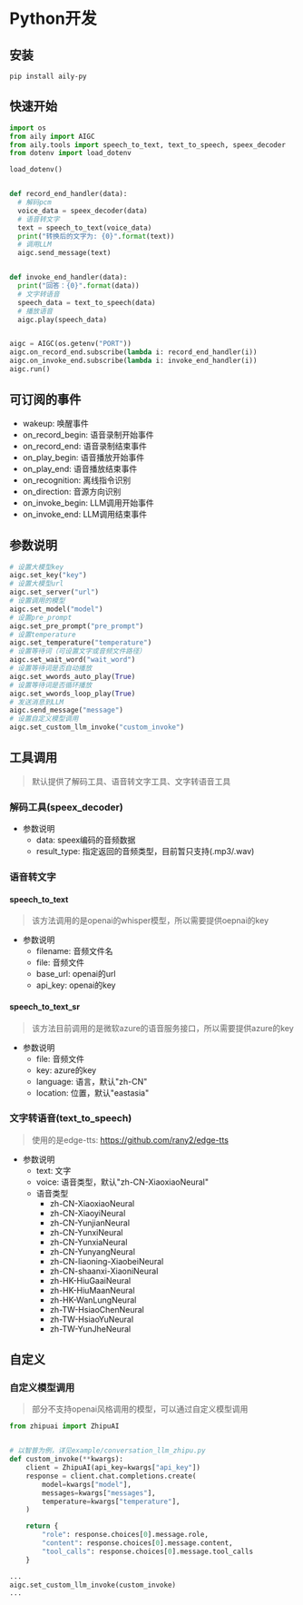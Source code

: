 # Python开发

## 安装

```
pip install aily-py
```

## 快速开始

```python
import os
from aily import AIGC
from aily.tools import speech_to_text, text_to_speech, speex_decoder
from dotenv import load_dotenv

load_dotenv()


def record_end_handler(data):
  # 解码pcm
  voice_data = speex_decoder(data)
  # 语音转文字
  text = speech_to_text(voice_data)
  print("转换后的文字为: {0}".format(text))
  # 调用LLM
  aigc.send_message(text)


def invoke_end_handler(data):
  print("回答：{0}".format(data))
  # 文字转语音
  speech_data = text_to_speech(data)
  # 播放语音
  aigc.play(speech_data)


aigc = AIGC(os.getenv("PORT"))
aigc.on_record_end.subscribe(lambda i: record_end_handler(i))
aigc.on_invoke_end.subscribe(lambda i: invoke_end_handler(i))
aigc.run()

```

## 可订阅的事件

- wakeup: 唤醒事件
- on_record_begin: 语音录制开始事件
- on_record_end: 语音录制结束事件
- on_play_begin: 语音播放开始事件
- on_play_end: 语音播放结束事件
- on_recognition: 离线指令识别
- on_direction: 音源方向识别
- on_invoke_begin: LLM调用开始事件
- on_invoke_end: LLM调用结束事件

## 参数说明

```python
# 设置大模型key
aigc.set_key("key")
# 设置大模型url
aigc.set_server("url")
# 设置调用的模型
aigc.set_model("model")
# 设置pre_prompt
aigc.set_pre_prompt("pre_prompt")
# 设置temperature
aigc.set_temperature("temperature")
# 设置等待词（可设置文字或音频文件路径）
aigc.set_wait_word("wait_word")
# 设置等待词是否自动播放
aigc.set_wwords_auto_play(True)
# 设置等待词是否循环播放
aigc.set_wwords_loop_play(True)
# 发送消息到LLM
aigc.send_message("message")
# 设置自定义模型调用
aigc.set_custom_llm_invoke("custom_invoke")
```

## 工具调用

> 默认提供了解码工具、语音转文字工具、文字转语音工具

### 解码工具(speex_decoder)

- 参数说明
    - data: speex编码的音频数据
    - result_type: 指定返回的音频类型，目前暂只支持(.mp3/.wav)

### 语音转文字

#### speech_to_text

> 该方法调用的是openai的whisper模型，所以需要提供oepnai的key

- 参数说明
    - filename: 音频文件名
    - file: 音频文件
    - base_url: openai的url
    - api_key: openai的key

#### speech_to_text_sr

> 该方法目前调用的是微软azure的语音服务接口，所以需要提供azure的key

- 参数说明
    - file: 音频文件
    - key: azure的key
    - language: 语言，默认"zh-CN"
    - location: 位置，默认"eastasia"

### 文字转语音(text_to_speech)
> 使用的是edge-tts: https://github.com/rany2/edge-tts

- 参数说明
    - text: 文字
    - voice: 语音类型，默认"zh-CN-XiaoxiaoNeural"
  - 语音类型
    - zh-CN-XiaoxiaoNeural 
    - zh-CN-XiaoyiNeural 
    - zh-CN-YunjianNeural 
    - zh-CN-YunxiNeural 
    - zh-CN-YunxiaNeural 
    - zh-CN-YunyangNeural 
    - zh-CN-liaoning-XiaobeiNeural 
    - zh-CN-shaanxi-XiaoniNeural 
    - zh-HK-HiuGaaiNeural 
    - zh-HK-HiuMaanNeural 
    - zh-HK-WanLungNeural 
    - zh-TW-HsiaoChenNeural 
    - zh-TW-HsiaoYuNeural 
    - zh-TW-YunJheNeural

## 自定义

### 自定义模型调用

> 部分不支持openai风格调用的模型，可以通过自定义模型调用

```python
from zhipuai import ZhipuAI


# 以智普为例，详见example/conversation_llm_zhipu.py
def custom_invoke(**kwargs):
    client = ZhipuAI(api_key=kwargs["api_key"])
    response = client.chat.completions.create(
        model=kwargs["model"],
        messages=kwargs["messages"],
        temperature=kwargs["temperature"],
    )

    return {
        "role": response.choices[0].message.role,
        "content": response.choices[0].message.content,
        "tool_calls": response.choices[0].message.tool_calls
    }

...
aigc.set_custom_llm_invoke(custom_invoke)
...
```
  